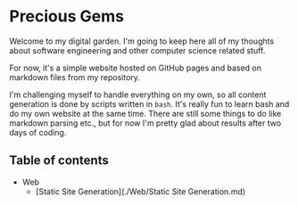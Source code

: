 # Precious Gems

Welcome to my digital garden. I'm going to keep here all of my thoughts about software engineering and other computer science related stuff.

For now, it's a simple website hosted on GitHub pages and based on markdown files from my repository. 

I'm challenging myself to handle everything on my own, so all content generation is done by scripts written in `bash`. It's really fun to learn bash and do my own website at the same time. There are still some things to do like markdown parsing etc., but for now I'm pretty glad about results after two days of coding.

## Table of contents

- Web
  - [Static Site Generation](./Web/Static Site Generation.md)
